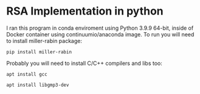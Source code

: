 # RSA Implementation in python
I ran this program in conda enviroment using Python 3.9.9 64-bit, inside of Docker container using continuumio/anaconda image.
To run you will need to install miller-rabin package:
```
pip install miller-rabin
```

Probably you will need to install C/C++ compilers and libs too:

```
apt install gcc
```
```
apt install libgmp3-dev
```
